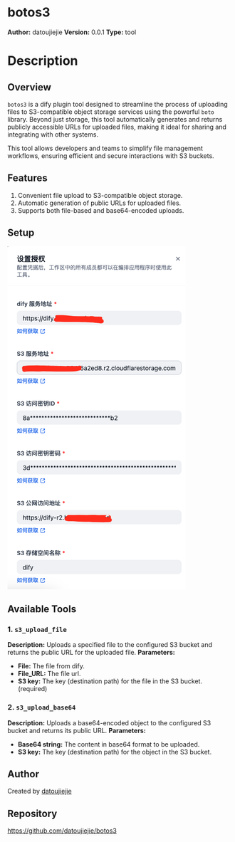 # botos3

**Author:** datoujiejie
**Version:** 0.0.1
**Type:** tool

# Description

## Overview

`botos3` is a dify plugin tool designed to streamline the process of uploading files to S3-compatible object storage services using the powerful `boto` library. Beyond just storage, this tool automatically generates and returns publicly accessible URLs for uploaded files, making it ideal for sharing and integrating with other systems.

This tool allows developers and teams to simplify file management workflows, ensuring efficient and secure interactions with S3 buckets.

## Features

1. Convenient file upload to S3-compatible object storage.
2. Automatic generation of public URLs for uploaded files.
3. Supports both file-based and base64-encoded uploads.

## Setup

![](./_assets/setup.png)

## Available Tools

### 1. `s3_upload_file`

**Description:** Uploads a specified file to the configured S3 bucket and returns the public URL for the uploaded file.
**Parameters:**

- **File:** The file from dify.
- **File_URL:**  The file url.
- **S3 key:** The key (destination path) for the file in the S3 bucket. (required)



### 2. `s3_upload_base64`

**Description:** Uploads a base64-encoded object to the configured S3 bucket and returns its public URL.
**Parameters:**

- **Base64 string:** The content in base64 format to be uploaded.
- **S3 key:** The key (destination path) for the object in the S3 bucket.

## Author



Created by [datoujiejie](https://github.com/datoujiejie)

## Repository



https://github.com/datoujiejie/botos3
